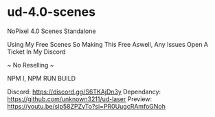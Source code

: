 # ud-4.0-scenes

 NoPixel 4.0 Scenes Standalone

 Using My Free Scenes So Making This Free Aswell, Any Issues Open A Ticket In My Discord

 ~ No Reselling ~

 NPM I, NPM RUN BUILD

 Discord: https://discord.gg/S6TKAjDn3y
 Dependancy: https://github.com/unknown3211/ud-laser
 Preview: https://youtu.be/sIp58ZPZyTo?si=PR0UugcRAmfoGNoh